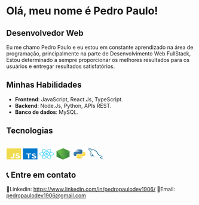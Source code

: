 # Olá, meu nome é Pedro Paulo!

## Desenvolvedor Web
Eu me chamo Pedro Paulo e eu estou em constante aprendizado na área de programação, principalmente na parte de Desenvolvimento Web FullStack, Estou determinado a sempre proporcionar os melhores resultados para os usuários e entregar resultados satisfatórios.

## Minhas Habilidades

- **Frontend**: JavaScript, React.Js, TypeScript.
- **Backend**: Node.Js, Python, APIs REST.
- **Banco de dados**: MySQL.

## Tecnologias

<div style="display: inline_block"><br>
    <img align="center" alt="Messo-Js" height="30" width="40" src="https://raw.githubusercontent.com/devicons/devicon/master/icons/javascript/javascript-plain.svg">
    <img align="center" alt="Messo-Ts" height="30" width="40" src="https://github.com/devicons/devicon/blob/master/icons/typescript/typescript-original.svg">
    <img align="center" alt="Messo-React" height="30" width="40" src="https://github.com/devicons/devicon/blob/master/icons/react/react-original.svg">
    <img align="center" alt="Messo-NodeJS" height="30" width="40" src="https://github.com/devicons/devicon/blob/master/icons/nodejs/nodejs-original.svg">
    <img align="center" alt="Messo-Python" height="30" width="40" src="https://github.com/devicons/devicon/blob/master/icons/python/python-original.svg">
    <img align="center" alt="Messo-MySQL" height="30" width="40" src="https://github.com/devicons/devicon/blob/master/icons/mysql/mysql-original.svg">
  
</div>

## 📞 Entre em contato
💼Linkedin: https://www.linkedin.com/in/pedropaulodev1906/
📩Email: pedropaulodev1906@gmail.com
